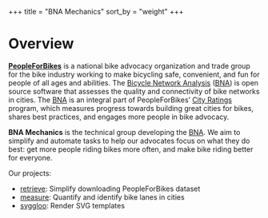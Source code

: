 +++
title = "BNA Mechanics"
sort_by = "weight"
+++

# Overview

**[PeopleForBikes]** is a national bike advocacy organization and trade group
for the bike industry working to make bicycling safe, convenient, and fun for
people of all ages and abilities. The [Bicycle Network Analysis] ([BNA]) is open
source software that assesses the quality and connectivity of bike networks in
cities. The [BNA] is an integral part of PeopleForBikes’ [City Ratings] program,
which measures progress towards building great cities for bikes, shares best
practices, and engages more people in bike advocacy.

**BNA Mechanics** is the technical group developing the [BNA]. We aim to simplify
and automate tasks to help our advocates focus on what they do best: get more
people riding bikes more often, and make bike riding better for everyone.

Our projects:

- [retrieve]: Simplify downloading PeopleForBikes dataset
- [measure]: Quantify and identify bike lanes in cities
- [svggloo]: Render SVG templates

[peopleforbikes]: https://www.peopleforbikes.org/
[bicycle network analysis]: https://bna.peopleforbikes.org/
[bna]: https://bna.peopleforbikes.org/
[city ratings]: https://cityratings.peopleforbikes.org/
[retrieve]: https://github.com/PeopleForBikes/retrieve
[svggloo]: https://github.com/PeopleForBikes/svggloo
[measure]: https://github.com/PeopleForBikes/measure
